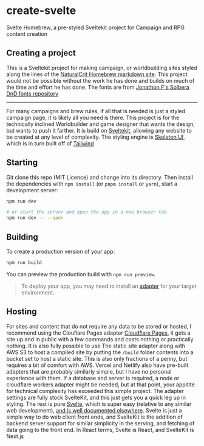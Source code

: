 # create-svelte

Svelte Homebrew, a pre-styled Sveltekit project for Campaign and RPG content creation

## Creating a project

This is a Sveltekit project for making campaign, or worldbuilding sites styled along the lines of 
the [NaturalCrit Homebrew markdown site](https://homebrewery.naturalcrit.com/). This project would not be possible without the work he has done and builds on much of the time and effort he has done. The fonts are from [Jonathon F's Solbera DnD fonts repository](https://github.com/jonathonf/solbera-dnd-fonts)

---

For many campaigns and brew rules, if all that is needed is just a styled campaign page, it is likely all you need is there. This project is for the technically inclined Worldbuilder and game designer that wants the design, but wants to push it farther. It is build on [Sveltekit](https://kit.svelte.dev/), allowing any website to be created at any level of complexity. The styling engine is [Skeleton UI](https://www.skeleton.dev/), which is in turn built off of [Tailwind](https://tailwindui.com/) 

## Starting

Git clone this repo (MIT Licence) and change into its directory. Then install the dependencies with `npm install` (or `pnpm install` or `yarn`), start a development server:

```bash
npm run dev

# or start the server and open the app in a new browser tab
npm run dev -- --open
```

## Building

To create a production version of your app:

```bash
npm run build
```

You can preview the production build with `npm run preview`.

> To deploy your app, you may need to install an [adapter](https://kit.svelte.dev/docs/adapters) for your target environment.


## Hosting 
For sites and content that do not require any data to be stored or hosted, I recommend using the Clouflare Pages adapter [Cloudflare Pages](https://developers.cloudflare.com/pages), it gets a site up and in public with a few commands and costs nothing or practically nothing. It is also fully possible to use The static site adapter along with AWS S3 to host a compiled site by putting the `/build` folder contents into a bucket set to host a static site. This is also only fractions of a penny, but requires a bit of comfort with AWS. Vercel and Netlify also have pre-built adapters that are probably similarly simple, but I have no personal experience with them. If a database and server is required, a node or cloudflare workers adapter might be needed, but at that point, your appitite for technical complexity has exceeded this simple project. The adapter settings are fully stock SvelteKit, and this just gets you a quick leg up in styling. The rest is pure [Svelte](https://learn.svelte.dev/tutorial/welcome-to-svelte), which is super easy (relative to any similar web development), [and is well documented elsewhere](https://kit.svelte.dev/docs/introduction). Svelte is just a simple way to do web client front ends, and SvelteKit is the addition of backend server support for similar simplicity in the serving, and fetching of data going to the front end. In React terms, Svelte is React, and SvelteKit is Next.js 